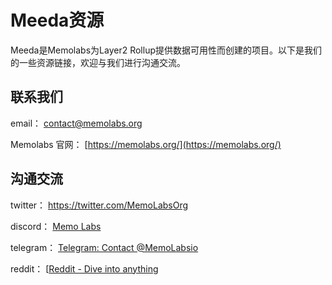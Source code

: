 # Meeda资源

Meeda是Memolabs为Layer2 Rollup提供数据可用性而创建的项目。以下是我们的一些资源链接，欢迎与我们进行沟通交流。

## 联系我们

email： [contact@memolabs.org](contact@memolabs.org)

Memolabs 官网： [https://memolabs.org/](https://memolabs.org/)

## 沟通交流

twitter： https://twitter.com/MemoLabsOrg

discord： [Memo Labs](https://discord.com/invite/YG4Ydv2E7X)

telegram： [Telegram: Contact @MemoLabsio](https://t.me/MemoLabsio)

reddit： [[Reddit - Dive into anything](https://www.reddit.com/user/memolabs/)
